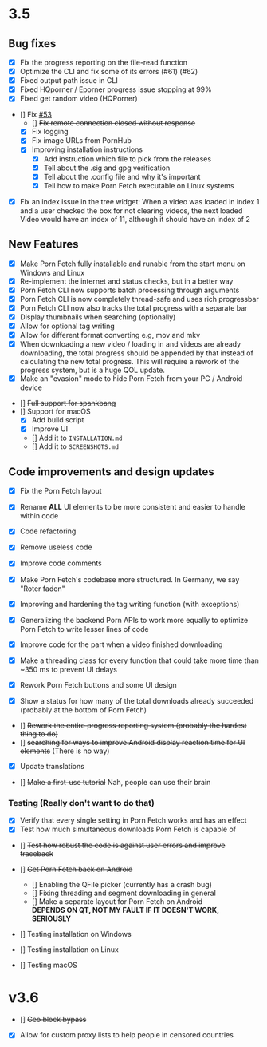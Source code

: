 # 3.5

## Bug fixes
- [x] Fix the progress reporting on the file-read function
- [x] Optimize the CLI and fix some of its errors (#61) (#62)
- [x] Fixed output path issue in CLI
- [x] Fixed HQporner / Eporner progress issue stopping at 99%
- [x] Fixed get random video (HQPorner)
- [] Fix [#53](https://github.com/EchterAlsFake/Porn_Fetch/issues/53)
  - [] ~~Fix remote connection closed without response~~
  - [x] Fix logging
  - [x] Fix image URLs from PornHub
  - [x] Improving installation instructions
    - [x] Add instruction which file to pick from the releases
    - [x] Tell about the .sig and gpg verification
    - [x] Tell about the .config file and why it's important
    - [x] Tell how to make Porn Fetch executable on Linux systems
- [x] Fix an index issue in the tree widget:
 When a video was loaded in index 1 and a user checked the box for not clearing videos, the next loaded
 Video would have an index of 11, although it should have an index of 2

## New Features
- [x] Make Porn Fetch fully installable and runable from the start menu on Windows and Linux
- [x] Re-implement the internet and status checks, but in a better way
- [x] Porn Fetch CLI now supports batch processing through arguments
- [x] Porn Fetch CLI is now completely thread-safe and uses rich progressbar
- [x] Porn Fetch CLI now also tracks the total progress with a separate bar
- [x] Display thumbnails when searching (optionally)
- [x] Allow for optional tag writing
- [x] Allow for different format converting e.g, mov and mkv
- [x] When downloading a new video / loading in and videos are already downloading, the total progress should be appended
  by that instead of calculating the new total progress. This will require a rework of the progress system, but is a huge QOL update.
- [x] Make an "evasion" mode to hide Porn Fetch from your PC / Android device
- [] ~~Full support for spankbang~~ 
- [] Support for macOS
  - [x] Add build script
  - [x] Improve UI
  - [] Add it to `INSTALLATION.md`
  - [] Add it to `SCREENSHOTS.md`

## Code improvements and design updates
- [x] Fix the Porn Fetch layout
- [x] Rename **ALL** UI elements to be more consistent and easier to handle within code
- [x] Code refactoring
 - [x] Remove useless code
 - [x] Improve code comments

- [x] Make Porn Fetch's codebase more structured. In Germany, we say "Roter faden"
- [x] Improving and hardening the tag writing function (with exceptions)
- [x] Generalizing the backend Porn APIs to work more equally to optimize Porn Fetch to write lesser lines of code
- [x] Improve code for the part when a video finished downloading
- [x] Make a threading class for every function that could take more time than ~350 ms to prevent UI delays
- [x] Rework Porn Fetch buttons and some UI design
- [x] Show a status for how many of the total downloads already succeeded (probably at the bottom of Porn Fetch)
- [] ~~Rework the entire progress reporting system (probably the hardest thing to do)~~
- [] ~~searching for ways to improve Android display reaction time for UI elements~~ (There is no way)
- [x] Update translations
- [] ~~Make a first-use tutorial~~ Nah, people can use their brain


### Testing (Really don't want to do that)

- [x] Verify that every single setting in Porn Fetch works and has an effect
- [x] Test how much simultaneous downloads Porn Fetch is capable of
- [] ~~Test how robust the code is against user errors and improve traceback~~
- [] ~~Get Porn Fetch back on Android~~
  - [] Enabling the QFile picker (currently has a crash bug)
  - [] Fixing threading and segment downloading in general
  - [] Make a separate layout for Porn Fetch on Android
  <br>**DEPENDS ON QT, NOT MY FAULT IF IT DOESN'T WORK, SERIOUSLY**

- [] Testing installation on Windows
- [] Testing installation on Linux
- [] Testing macOS

# v3.6
- [] ~~Geo block bypass~~
- [x] Allow for custom proxy lists to help people in censored countries
